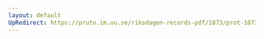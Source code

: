 ```yaml
---
layout: default
UpRedirect: https://pruto.im.uu.se/riksdagen-records-pdf/1873/prot-1873--ak--422/prot-1873--ak--422_031.pdf
---
```

